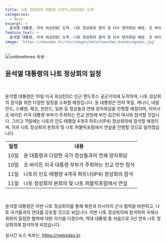 ```yaml
---
title: 나토 정상회의 대통령 이끈다…워싱턴DC 도착
categories:
  - News
excerpt: >
  윤석열 대통령, 미국 워싱턴DC 도착. 나토 정상회의 참석 및 다수 양자회담 예정. 조 바이든 대통령 부부 주최 친교 만찬 참석 예정. 이후 나토의 인도·태평양 4개국 파트너(IP4) 정상회의 및 본회의 참석. 북한과 러시아의 군사 협력 비판 및 나토 국가들과의 연대 강조 예정. 역대 대통령 중 처음으로 3년 연속 나토 정상회의 참석.
feature_text: >
  윤석열 대통령, 미국 워싱턴DC 도착. 나토 정상회의 참석 및 다수 양자회담 예정. 조 바이든 대통령 부부 주최 친교 만찬 참석 예정. 이후 나토의 인도·태평양 4개국 파트너(IP4) 정상회의 및 본회의 참석. 북한과 러시아의 군사 협력 비판 및 나토 국가들과의 연대 강조 예정. 역대 대통령 중 처음으로 3년 연속 나토 정상회의 참석.
image: 'https://newsdao.kr/res/images/meta/newsdao_breakingnews.jpg'
---
```


<p><img src="https://newsdao.kr/res/images/meta/newsdao_breakingnews.jpg" alt="ontimetimes 속보" /></p>

<h2 data-ke-size="size26">윤석열 대통령의 나토 정상회의 일정</h2>

<p data-ke-size="size16">&nbsp;</p>

<p>윤석열 대통령은 10일 미국 워싱턴DC 인근 앤드루스 공군기지에 도착하여, 나토 정상회의 참석을 위한 다양한 일정을 소화할 예정입니다. 윤 대통령은 먼저 독일, 캐나다, 네덜란드, 스웨덴, 체코, 핀란드, 일본 등 정상들과 연쇄 양자회담을 진행할 예정이며, 이어서 조 바이든 미국 대통령 부부가 주최하는 친교 만찬에 부인 김건희 여사와 참석할 것입니다. 그리고 11일에는 나토의 인도·태평양 4개국 파트너(IP4) 정상회의에 참석할 예정이며, 이후 나토 정상회의 본회의 및 나토 퍼블릭포럼에서 연설을 진행할 것으로 알려졌습니다.<p></p>

<table>
    <tbody>
        <tr>
            <td style="text-align: center; height: 17px;"><b>일정</b></td>
            <td style="text-align: center; height: 17px;"><b>내용</b></td>
        </tr>
        <tr>
            <td style="text-align: left; height: 17px;">10일</td>
            <td style="text-align: left; height: 17px;">윤 대통령과 다양한 국가 정상들과의 연쇄 양자회담</td>
        </tr>
        <tr>
            <td style="text-align: left; height: 17px;">10일</td>
            <td style="text-align: left; height: 17px;">조 바이든 미국 대통령 부부가 주최하는 친교 만찬 참석</td>
        </tr>
        <tr>
            <td style="text-align: left; height: 17px;">11일</td>
            <td style="text-align: left; height: 17px;">나토의 인도·태평양 4개국 파트너(IP4) 정상회의 참석</td>
        </tr>
        <tr>
            <td style="text-align: left; height: 17px;">11일</td>
            <td style="text-align: left; height: 17px;">나토 정상회의 본회의 및 나토 퍼블릭포럼에서 연설</td>
        </tr>
    </tbody>
</table>

<p data-ke-size="size16">&nbsp;</p>

<p>윤석열 대통령은 이번 나토 정상회의를 통해 북한과 러시아의 군사 협력을 비판하고, 나토 국가들과의 연대를 강조할 것으로 보입니다. 이번 나토 정상회의에 참석하여 국제사회와의 밀접한 협력에 대한 의지를 다졌으며, 역대 대통령 중 처음으로 3년 연속 나토 정상회의에 참석하게 되었습니다.</p>
실시간 뉴스 속보는, <a href="https://newsdao.kr" rel="dofollow">https://newsdao.kr</a>


